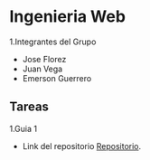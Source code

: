 
# Ingenieria Web
1.Integrantes del Grupo
- Jose Florez
- Juan Vega
- Emerson Guerrero
## Tareas
1.Guia 1 

- Link del repositorio [Repositorio](https://github.com/Joseflorezv07/IngWeb.git).
